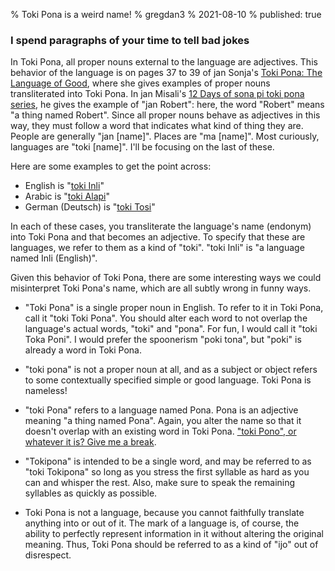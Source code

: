 % Toki Pona is a weird name!
% gregdan3
% 2021-08-10
% published: true

### I spend paragraphs of your time to tell bad jokes

In Toki Pona, all proper nouns external to the language are adjectives. This
behavior of the language is on pages 37 to 39 of jan Sonja's [Toki Pona: The
Language of Good](https://www.amazon.com/gp/product/0978292308), where she gives
examples of proper nouns transliterated into Toki Pona. In jan Misali's [12 Days
of sona pi toki pona series](https://www.youtube.com/watch?v=oGysrX1gIBU), he
gives the example of "jan Robert": here, the word "Robert" means "a thing named
Robert". Since all proper nouns behave as adjectives in this way, they must
follow a word that indicates what kind of thing they are. People are generally
"jan [name]". Places are "ma [name]". Most curiously, languages are "toki
[name]". I'll be focusing on the last of these.

Here are some examples to get the point across:

- English is "[toki Inli](https://wikipesija.org/wiki/toki_Inli)"
- Arabic is "[toki Alapi](https://wikipesija.org/wiki/toki_Alapi)"
- German (Deutsch) is "[toki Tosi](https://wikipesija.org/wiki/toki_Tosi)"

In each of these cases, you transliterate the language's name (endonym) into
Toki Pona and that becomes an adjective. To specify that these are languages, we
refer to them as a kind of "toki". "toki Inli" is "a language named Inli
(English)".

Given this behavior of Toki Pona, there are some interesting ways we could
misinterpret Toki Pona's name, which are all subtly wrong in funny ways.

- "Toki Pona" is a single proper noun in English. To refer to it in Toki Pona,
  call it "toki Toki Pona". You should alter each word to not overlap the
  language's actual words, "toki" and "pona". For fun, I would call it "toki
  Toka Poni". I would prefer the spoonerism "poki tona", but "poki" is already a
  word in Toki Pona.

- "toki pona" is not a proper noun at all, and as a subject or object refers to
  some contextually specified simple or good language. Toki Pona is nameless!

- "toki Pona" refers to a language named Pona. Pona is an adjective meaning "a
  thing named Pona". Again, you alter the name so that it doesn't overlap with
  an existing word in Toki Pona. ["toki Pono", or whatever it is? Give me a
  break](https://www.youtube.com/watch?v=3aUx7ajQrys).

- "Tokipona" is intended to be a single word, and may be referred to as "toki
  Tokipona" so long as you stress the first syllable as hard as you can and
  whisper the rest. Also, make sure to speak the remaining syllables as quickly
  as possible.

- Toki Pona is not a language, because you cannot faithfully translate anything
  into or out of it. The mark of a language is, of course, the ability to
  perfectly represent information in it without altering the original meaning.
  Thus, Toki Pona should be referred to as a kind of "ijo" out of disrespect.
